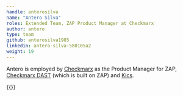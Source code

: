 ```yaml
---
handle: anterosilva
name: "Antero Silva"
roles: Extended Team, ZAP Product Manager at Checkmarx
author: antero
type: team
github: anterosilva1985
linkedin: antero-silva-580105a2
weight: 19
---
```


Antero is employed by [Checkmarx](https://checkmarx.com/) as the Product Manager for ZAP, 
[Checkmarx DAST](https://checkmarx.com/checkmarx-dast/) (which is built on ZAP) and 
[Kics](https://github.com/Checkmarx/kics).

{{<youtube uuid="7kqg7x7d6os" small="true">}}
